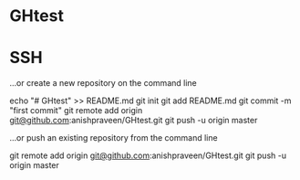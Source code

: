 # GHtest
# SSH 

…or create a new repository on the command line

echo "# GHtest" >> README.md
git init
git add README.md
git commit -m "first commit"
git remote add origin git@github.com:anishpraveen/GHtest.git
git push -u origin master

…or push an existing repository from the command line

git remote add origin git@github.com:anishpraveen/GHtest.git
git push -u origin master


